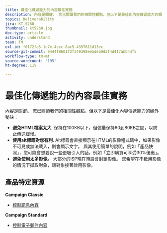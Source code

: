 ```yaml
---
title: 最佳化傳遞能力的內容最佳實務
description: 內容是關鍵。 您已閱讀我們的相關性觀點，但以下是最佳化內容傳遞能力的額外秘訣。
topics: Deliverability
jira: KT-5260
thumbnail: kt5260.jpg
doc-type: article
activity: understand
team: TM
exl-id: f0172fa5-1c7e-4ccc-8ac5-4357611d13ec
source-git-commit: 9444f8601f2f349398ee5deb9d5f4d4f7abb44f5
workflow-type: tm+mt
source-wordcount: '195'
ht-degree: 11%

---
```


# 最佳化傳遞能力的內容最佳實務

內容是關鍵。 您已閱讀我們的相關性觀點，但以下是最佳化內容傳遞能力的額外秘訣：

* **避免HTML檔案太大**. 保持在100KB以下，但儘量保持60到80KB之間，以防止傳送緩慢。
* **使用alt標籤對您有利**. Alt標籤會直接顯示在HTML的影像程式碼中，如果影像不可見或無法載入，則會顯示文字。 與其使用簡單的說明，例如「產品快照」，您可能會想要說一些更吸引人的話，例如「立即購買可享受30%優惠」。
* **避免使用太多影像。** 大部分的ISP現在預設會封鎖影像。 您希望在不啟用影像的情況下擷取對象，讓對象接著啟用影像。

## 產品特定資源

**Campaign Classic**

* [控制訊息內容](https://experienceleague.adobe.com/docs/campaign-classic/using/sending-messages/deliverability-management/control-message-content.html)

**Campaign Standard**

* [控制電子郵件內容](https://experienceleague.adobe.com/docs/campaign-standard/using/testing-and-sending/managing-deliverability/control-email-content.html#testing-and-sending)

